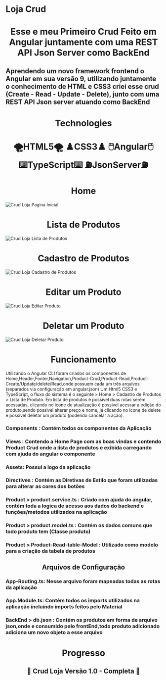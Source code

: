 # Loja Crud

<h1 align="center">
      Esse e meu Primeiro Crud Feito em Angular juntamente com uma REST API Json Server como BackEnd
</h1>

<h2>
  Aprendendo um novo framework frontend o Angular em sua versão 9, utilizando juntamente o conhecimento de HTML e CSS3 criei esse crud (Create - Read - Update - Delete), junto com uma REST API Json server atuando como BackEnd
</h2>	

<h1 align="center">
Technologies
</h1>
<h1 align="center">
 🌪HTML5🌪 
  ♟CSS3♟
 🖱Angular🖱
 ⌨️TypeScript⌨️
 ⛽️JsonServer⛽️
</h1>

<h1 align="center">Home</h1>
<img src="https://user-images.githubusercontent.com/68614036/147359165-31707610-3c9d-4456-a8fe-1609c27bee98.png" alt="Crud Loja Pagina Inicial">
<h1 align="center">Lista de Produtos</h1>
<img src="https://user-images.githubusercontent.com/68614036/147359204-b12d2c65-dd05-4362-bf2b-2475d08d461a.png" alt="Crud Loja Lista de Produtos">
<h1 align="center">Cadastro de Produtos</h1>
<img src="https://user-images.githubusercontent.com/68614036/147359267-27fee43c-e15e-40da-a6f4-300d2ffd3925.png" alt="Crud Loja Cadastro de Produtos">
<h1 align="center">Editar um Produto</h1>
<img src="https://user-images.githubusercontent.com/68614036/147359766-324167cf-c277-41fc-89e7-c5663a02c594.png" alt="Crud Loja Editar Produto">
<h1 align="center">Deletar um Produto</h1>
<img src="https://user-images.githubusercontent.com/68614036/147359871-f086bcb8-58dd-4235-b1e7-39f2bff4cb38.png" alt="Crud Loja Deletar Produto">

<h1 align="center">Funcionamento</h1>
<p>
Utilizando o Angular CLI foram criados os componentes de Home,Header,Footer,Navigation,Product-Crud,Product-Read,Product-Create/Update/delete/Read,onde possuem cada um três
arquivos (separados via configuração em angular.json) Um Html5 CSS3 e TypeScript, o fluxo do sistema é o seguinte > Home > Cadastro de Produtos > Lista de Produto. Em lista de produtos é possivel duas rotas serem acessadas, clicando no icone de atualização é possivel acessar a edição do produto,sendo possivel alterar preço e nome, já clicando no icone de delete e possivel deletar um produto (podendo cancelar a ação). 
<br>
<h3> Components : Contém todos os componentes da Aplicação </h3> 
<h3> Views : Contendo a Home Page com as boas vindas e contendo Product Crud onde a lista de produtos e exibida carregando com ajuda do angular o componente <app-product-read>
</h3> 
<h3> Assets: Possui a logo da aplicação  </h3> 	
<h3> Directives : Contém as Diretivas de Estilo que foram utilizadas para alterar as cores dos botões</h3> 
<h3> Product > product.service.ts : Criado com ajuda do angular, contém toda a logica de acesso aos dados do backend e funções/metodos utilizados na aplicação</h3> 
<h3> Product > product.model.ts : Contém os dados comuns que todo produto tem (Classe produto)</h3> 
<h3> Product > Product-Read-table-Model : Utilizado como modelo para a criação da tabela de produtos</h3> 

<h2 align="center"> 
	Arquivos de Configuração
</h2>
<h3> App-Routing.ts: Nesse arquivo foram mapeadas todas as rotas da aplicação  </h3> 
<h3> App.Module.ts: Contém todos os imports utilizados na aplicação incluindo imports feitos pelo Material </h3> 
<h3> BackEnd > db.json : Contém os produtos em forma de arquivo json,onde e consumido pelo frontEnd,todo produto adicionado adiciona um novo objeto a esse arquivo </h3>
</p>


<h1 align = "center">Progresso</h1>
<h2 align="center"> 
	🔋 Crud Loja <strong>Versão 1.0 - Completa</strong> 🔋  
</h2>
